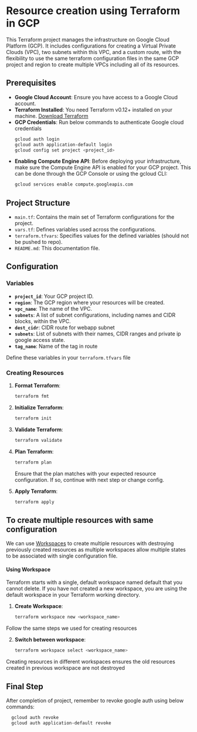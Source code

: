 # Resource creation using Terraform in GCP

This Terraform project manages the infrastructure on Google Cloud Platform (GCP). It includes configurations for creating a Virtual Private Clouds (VPC), two subnets within this VPC, and a custom route, with the flexibility to use the same terraform configuration files in the same GCP project and region to create multiple VPCs including all of its resources.

## Prerequisites

- **Google Cloud Account**: Ensure you have access to a Google Cloud account.
- **Terraform Installed**: You need Terraform v0.12+ installed on your machine. [Download Terraform](https://www.terraform.io/downloads.html)
- **GCP Credentials**: Run below commands to authenticate Google cloud credentials
  ```bash
  gcloud auth login
  gcloud auth application-default login
  gcloud config set project <project_id>
  ```
- **Enabling Compute Engine API**: Before deploying your infrastructure, make sure the Compute Engine API is enabled for your GCP project. This can be done through the GCP Console or using the gcloud CLI:
  ```bash
  gcloud services enable compute.googleapis.com
  ```
## Project Structure

- `main.tf`: Contains the main set of Terraform configurations for the project.
- `vars.tf`: Defines variables used across the configurations.
- `terraform.tfvars`: Specifies values for the defined variables (should not be pushed to repo).
- `README.md`: This documentation file.

## Configuration

### Variables

- **`project_id`**: Your GCP project ID.
- **`region`**: The GCP region where your resources will be created.
- **`vpc_name`**: The name of the VPC.
- **`subnets`**: A list of subnet configurations, including names and CIDR blocks, within the VPC.
- **`dest_cidr`**: CIDR route for webapp subnet
- **`subnets`**: List of subnets with their names, CIDR ranges and private ip google access state.
- **`tag_name`**: Name of the tag in route

Define these variables in your `terraform.tfvars` file 

### Creating Resources

1. **Format Terraform**:
   ```bash
   terraform fmt
   ```
2. **Initialize Terraform**:

   ```bash
   terraform init
   ```
3. **Validate Terraform**:
   ```bash
   terraform validate
   ```
4. **Plan Terraform**:
   ```bash
   terraform plan
   ```
   Ensure that the plan matches with your expected resource configuration. If so, continue with next step or change config.
5. **Apply Terraform**:
   ```bash
   terraform apply
   ```
## To create multiple resources with same configuration

We can use [Workspaces](https://developer.hashicorp.com/terraform/language/state/workspaces) to create multiple resources with destroying previously created resources as multiple workspaces allow multiple states to be associated with single configuration file.

#### Using Workspace

Terraform starts with a single, default workspace named default that you cannot delete. If you have not created a new workspace, you are using the default workspace in your Terraform working directory.

1. **Create Workspace**:
    ```bash
    terraform workspace new <workspace_name>
    ```
Follow the same steps we used for creating resources

2. **Switch between workspace**:
   ```bash
   terraform workspace select <workspace_name>
    ```
Creating resources in different workspaces ensures the old resources created in previous workspace are not destroyed

## Final Step
After completion of project, remember to revoke google auth using below commands:
```bash
  gcloud auth revoke
  gcloud auth application-default revoke
```
